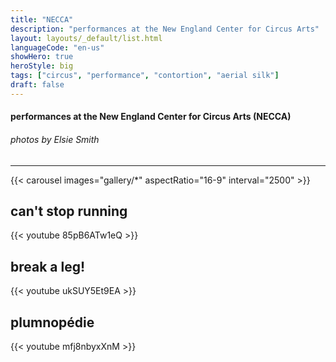```yaml
---
title: "NECCA"
description: "performances at the New England Center for Circus Arts"
layout: layouts/_default/list.html
languageCode: "en-us"
showHero: true
heroStyle: big
tags: ["circus", "performance", "contortion", "aerial silk"]
draft: false
---
```

#### performances at the New England Center for Circus Arts (NECCA)
###### photos by Elsie Smith
---

{{< carousel images="gallery/*" aspectRatio="16-9" interval="2500" >}}

## can't stop running

{{< youtube 85pB6ATw1eQ >}}

## break a leg!

{{< youtube ukSUY5Et9EA >}}

## plumnopédie

{{< youtube mfj8nbyxXnM >}}
